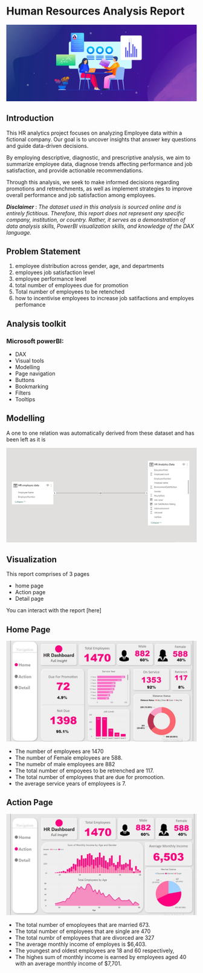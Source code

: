 # Human Resources Analysis Report
![](https://github.com/temee0/Human-Resources-Analytics-Report/blob/main/intro%20page%201.png)

## Introduction
This HR analytics project focuses on analyzing Employee data within a fictional company. Our goal is to uncover insights that answer key questions and guide data-driven decisions.  

By employing descriptive, diagnostic, and prescriptive analysis, we aim to summarize employee data, diagnose trends affecting performance and job satisfaction, and provide actionable recommendations.   

Through this analysis, we seek to make informed decisions regarding promotions and retrenchments, as well as implement strategies to improve overall performance and job satisfaction among employees.

**_Disclaimer_** :  _The dataset used in this analysis is sourced online and is entirely fictitious. Therefore, this report does not represent any specific company, institution, or country. Rather, it serves as a demonstration of data analysis skills, PowerBI visualization skills, and knowledge of the DAX language._

## Problem Statement
1. employee distribution across gender, age, and departments
2. employees job satisfaction level
3. employee performance level
4. total number of employees due for promotion
5. Total number of employees to be retenched
6. how to incentivise employees to increase job satifactions and employes perfomance

## Analysis toolkit
### Microsoft powerBI:
- DAX
- Visual tools
- Modelling
- Page navigation
- Buttons
- Bookmarking
- Filters
- Tooltips

## Modelling
A one to one relation was automatically derived from these dataset and has been left as it is 

![](https://github.com/temee0/Human-Resources-Analytics-Report/blob/main/HR%20data%20model.jpg)

## Visualization
This report comprises of 3 pages 
- home page
- Action page
- Detail page
      
You can interact with the report [here]

## Home Page
![](https://github.com/temee0/Human-Resources-Analytics-Report/blob/main/home%20page.jpg)
- The number of employees are 1470
- The number of Female employees are 588.
- The numebr of male employees are 882
- The total number of empoyees to be retrenched are 117.
- The total number of employees that are due for promootion.
- the average service years of employees is 7.

## Action Page 
![](https://github.com/temee0/Human-Resources-Analytics-Report/blob/main/Action%20page.jpg)
- The total number of emoployees that are married 673.
- The total number of employees that are single are 470
- The total numbr of employees that are divorced are 327
- The average monthly income of employes is $6,403.
- The youngest and oldest employees are  18 and 60 respectively,
- The highes sum of monthly income is earned by employees aged 40 with an average monthly income of $7,701.

